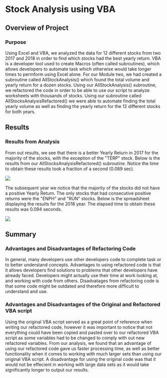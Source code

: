 # Stock Analysis using VBA

## Overview of Project

### Purpose
Using Excel and VBA, we analyzed the data for 12 different stocks from two 2017 and 2018 in order to find which stocks had the best yearly return. VBA is a developer tool used to create Macros (often called subroutines), which allows developers to automate task which otherwise would take longer times to permform using Excel alone. For our Module two, we had created a subroutine called AllStockAnalysis() which found the total volume and yearly return for a dozen stocks. Using our AllStockAnalysis() subroutine, we refactored the code in order to be able to use our script to analyze worksheets with thousands of stocks. Using our subroutine called AllStocksAnalysisRefactored() we were able to automate finding the total yearly volume as well as finding the yearly return for the 12 different stocks for both years.

## Results

### Results from Analysis
From out results, we see that there is a better Yearly Return in 2017 for the majority of the stocks, with the exception of the "TERP" stock. Below is the results from our AllStocksAnalysisRefactored() subroutine. Notice the time to obtain these results took a fraction of a second (0.089 sec).

![](https://github.com/evflores001/UCB-Homework/blob/master/Challenge2/Resources/VBA_Challenge_2017.png) 
 
The subsequent year we notice that the majority of the stocks did not have a positive Yearly Return. The only stocks that had consecutive positive returns were the "ENPH" and "RUN" stocks. Below is the spreadsheet displaying the results for the 2018 year. The elapsed time to obtain these results was 0.094 seconds.

![](https://github.com/evflores001/UCB-Homework/blob/master/Challenge2/Resources/VBA_Challenge_2018.png)

## Summary

### Advantages and Disadvantages of Refactoring Code
In general, many developers use other developers code to complete task or to better understand concepts. Advantages to using refactored code is that it allows developers find solutions to problems that other developers have already faced. Developers might actually use their time at work looking at, and working with code from others.
Disadvatages from refactoring code is that some code might be outdated and therefore more difficult to understand and use. 

### Advantages and Disadvantages of the Original and Refactored VBA script
Using the original VBA script served as a great point of reference when writing our refactored code, however it was important to notice that not everything could have been copied and pasted over to our refactored VBA script as some variables had to be changed to comply with out new refactored variables.
From our analysis, we found that an advantage of using our refactored code gave us faster processing time, as well as better functionality when it comes to working with much larger sets than using our original VBA script.
A disadvantage for using the original code was that it would not be effecient in working with large data sets as it would take significantly longer to output our results.


